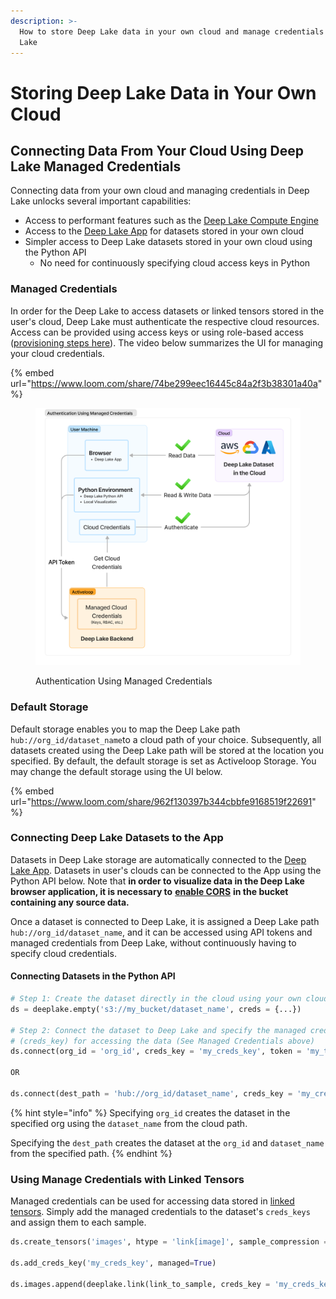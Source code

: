```yaml
---
description: >-
  How to store Deep Lake data in your own cloud and manage credentials with Deep
  Lake
---
```


# Storing Deep Lake Data in Your Own Cloud

## Connecting Data From Your Cloud Using Deep Lake Managed Credentials

Connecting data from your own cloud and managing credentials in Deep Lake unlocks several important capabilities:

* Access to performant features such as the [Deep Lake Compute Engine](../../performance-features/introduction.md)
* Access to the [Deep Lake App](https://app.activeloop.ai/) for datasets stored in your own cloud
* Simpler access to Deep Lake datasets stored in your own cloud using the Python API
  * No need for continuously specifying cloud access keys in Python

### Managed Credentials

In order for the Deep Lake to access datasets or linked tensors stored in the user's cloud, Deep Lake must authenticate the respective cloud resources. Access can be provided using access keys or using role-based access ([provisioning steps here](amazon-web-services/provisioning-role-based-access.md)). The video below summarizes the UI for managing your cloud credentials.&#x20;

{% embed url="https://www.loom.com/share/74be299eec16445c84a2f3b38301a40a" %}

<figure><img src="../../.gitbook/assets/Authentication_With_Managed_Creds.png" alt=""><figcaption><p>Authentication Using Managed Credentials</p></figcaption></figure>

### Default Storage

Default storage enables you to map the Deep Lake path `hub://org_id/dataset_name`to a cloud path of your choice. Subsequently, all datasets created using the Deep Lake path will be stored at the location you specified. By default, the default storage is set as Activeloop Storage. You may change the default storage using the UI below.

{% embed url="https://www.loom.com/share/962f130397b344cbbfe9168519f22691" %}

### Connecting Deep Lake Datasets to the App

Datasets in Deep Lake storage are automatically connected to the [Deep Lake App](https://app.activeloop.ai/). Datasets in user's clouds can be connected to the App using the Python API below. Note that **in order to visualize data in the Deep Lake browser application, it is necessary to** [**enable CORS**](amazon-web-services/enabling-cors.md) **in the bucket containing any source data.**

Once a dataset is connected to Deep Lake, it is assigned a Deep Lake path `hub://org_id/dataset_name`, and it can be accessed using API tokens and managed credentials from Deep Lake, without continuously having to specify cloud credentials.

#### **Connecting Datasets in the Python API**

```python
# Step 1: Create the dataset directly in the cloud using your own cloud creds
ds = deeplake.empty('s3://my_bucket/dataset_name', creds = {...})

# Step 2: Connect the dataset to Deep Lake and specify the managed credentials
# (creds_key) for accessing the data (See Managed Credentials above)
ds.connect(org_id = 'org_id', creds_key = 'my_creds_key', token = 'my_token')

OR

ds.connect(dest_path = 'hub://org_id/dataset_name', creds_key = 'my_creds_key', token = 'my_token')
```

{% hint style="info" %}
Specifying `org_id` creates the dataset in the specified org using the `dataset_name` from the cloud path.&#x20;

Specifying the `dest_path` creates the dataset at the `org_id` and `dataset_name` from the specified path.&#x20;
{% endhint %}

### Using Manage Credentials with Linked Tensors

Managed credentials can be used for accessing data stored in [linked tensors](https://docs.deeplake.ai/en/latest/Htypes.html#link-htype). Simply add the managed credentials to the dataset's `creds_keys` and assign them to each sample.

```python
ds.create_tensors('images', htype = 'link[image]', sample_compression = 'jpeg')

ds.add_creds_key('my_creds_key', managed=True)

ds.images.append(deeplake.link(link_to_sample, creds_key = 'my_creds_key')
```

